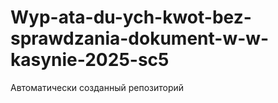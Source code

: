 # Wyp-ata-du-ych-kwot-bez-sprawdzania-dokument-w-w-kasynie-2025-sc5
Автоматически созданный репозиторий

